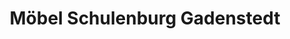 ---
title: "Möbel Schulenburg Gadenstedt"
url: /ilsede/moebel-schulenburg-gadenstedt/
shop: Möbel
---